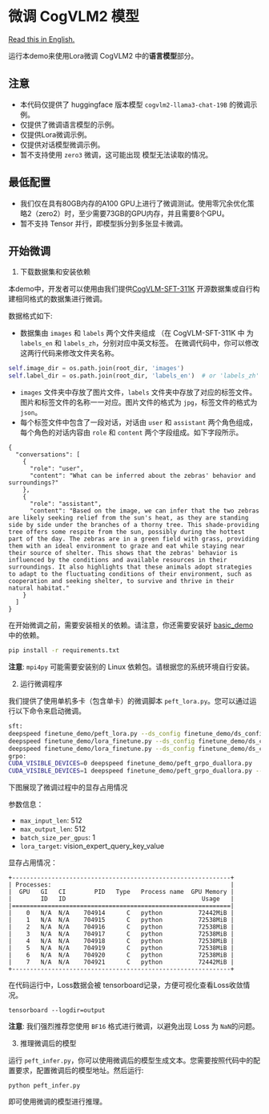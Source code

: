 # 微调 CogVLM2 模型

[Read this in English.](./README.md)

运行本demo来使用Lora微调 CogVLM2 中的**语言模型**部分。

## 注意

+ 本代码仅提供了 huggingface 版本模型 `cogvlm2-llama3-chat-19B` 的微调示例。
+ 仅提供了微调语言模型的示例。
+ 仅提供Lora微调示例。
+ 仅提供对话模型微调示例。
+ 暂不支持使用 `zero3` 微调，这可能出现 模型无法读取的情况。

## 最低配置

- 我们仅在具有80GB内存的A100 GPU上进行了微调测试。使用零冗余优化策略2（zero2）时，至少需要73GB的GPU内存，并且需要8个GPU。
- 暂不支持 Tensor 并行，即模型拆分到多张显卡微调。

## 开始微调

1. 下载数据集和安装依赖

本demo中，开发者可以使用由我们提供[CogVLM-SFT-311K](https://huggingface.co/datasets/THUDM/CogVLM-SFT-311K)
开源数据集或自行构建相同格式的数据集进行微调。

数据格式如下:

+ 数据集由 `images` 和 `labels` 两个文件夹组成 （在 CogVLM-SFT-311K 中 为 `labels_en` 和 `labels_zh`，分别对应中英文标签。
  在微调代码中，你可以修改这两行代码来修改文件夹名称。

```python
self.image_dir = os.path.join(root_dir, 'images')
self.label_dir = os.path.join(root_dir, 'labels_en')  # or 'labels_zh' or 'labels' 可以自行修改
```

+ `images` 文件夹中存放了图片文件，`labels`
  文件夹中存放了对应的标签文件。图片和标签文件的名称一一对应。图片文件的格式为 `jpg`，标签文件的格式为 `json`。
+ 每个标签文件中包含了一段对话，对话由 `user` 和 `assistant` 两个角色组成，每个角色的对话内容由 `role` 和 `content`
  两个字段组成。如下字段所示。

```
{
  "conversations": [
    {
      "role": "user",
      "content": "What can be inferred about the zebras' behavior and surroundings?"
    },
    {
      "role": "assistant",
      "content": "Based on the image, we can infer that the two zebras are likely seeking relief from the sun's heat, as they are standing side by side under the branches of a thorny tree. This shade-providing tree offers some respite from the sun, possibly during the hottest part of the day. The zebras are in a green field with grass, providing them with an ideal environment to graze and eat while staying near their source of shelter. This shows that the zebras' behavior is influenced by the conditions and available resources in their surroundings. It also highlights that these animals adopt strategies to adapt to the fluctuating conditions of their environment, such as cooperation and seeking shelter, to survive and thrive in their natural habitat."
    }
  ]
}
```

在开始微调之前，需要安装相关的依赖。请注意，你还需要安装好 [basic_demo](../basic_demo/requirements.txt) 中的依赖。

```bash
pip install -r requirements.txt
```

**注意**: `mpi4py` 可能需要安装别的 Linux 依赖包。请根据您的系统环境自行安装。

2. 运行微调程序

我们提供了使用单机多卡（包含单卡）的微调脚本 `peft_lora.py`。您可以通过运行以下命令来启动微调。

```bash
sft:
deepspeed finetune_demo/peft_lora.py --ds_config finetune_demo/ds_config.yaml
deepspeed finetune_demo/lora_finetune.py --ds_config finetune_demo/ds_config.yaml
deepspeed finetune_demo/lora_finetune.py --ds_config finetune_demo/ds_config.yaml --resume_from /home/lvzeyu/atm/huggingface/THUDM/cogvlm2-llama3-chinese-chat-19B-vlb-output/checkpoint_epoch_0_step_2000
grpo:
CUDA_VISIBLE_DEVICES=0 deepspeed finetune_demo/peft_grpo_duallora.py
CUDA_VISIBLE_DEVICES=1 deepspeed finetune_demo/peft_grpo_duallora.py --actor_lora_path /home/lvzeyu/atm/huggingface/THUDM/cogvlm2-llama3-chinese-chat-19B-rl-output/checkpoint_step_3
```

下图展现了微调过程中的显存占用情况

参数信息：

+ `max_input_len`: 512
+ `max_output_len`: 512
+ `batch_size_per_gpus`: 1
+ `lora_target`: vision_expert_query_key_value

显存占用情况：

```shell
+-------------------------------------------------------------+
| Processes:                                                  |
|  GPU   GI   CI        PID   Type   Process name  GPU Memory |
|        ID   ID                                      Usage   |
|=============================================================|
|    0   N/A  N/A    704914      C   python          72442MiB |
|    1   N/A  N/A    704915      C   python          72538MiB |
|    2   N/A  N/A    704916      C   python          72538MiB |
|    3   N/A  N/A    704917      C   python          72538MiB |
|    4   N/A  N/A    704918      C   python          72538MiB |
|    5   N/A  N/A    704919      C   python          72538MiB |
|    6   N/A  N/A    704920      C   python          72538MiB |
|    7   N/A  N/A    704921      C   python          72442MiB |
+-------------------------------------------------------------+
```

在代码运行中，Loss数据会被 tensorboard记录，方便可视化查看Loss收敛情况。

```shell
tensorboard --logdir=output
```

**注意**: 我们强烈推荐您使用 `BF16` 格式进行微调，以避免出现 Loss 为 `NaN`的问题。

3. 推理微调后的模型

运行 `peft_infer.py`，你可以使用微调后的模型生成文本。您需要按照代码中的配置要求，配置微调后的模型地址。然后运行:

```shell
python peft_infer.py
```

即可使用微调的模型进行推理。

